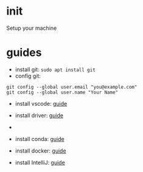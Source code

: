 # init

Setup your machine

# guides

- install git: `sudo apt install git`
- config git:
```
git config --global user.email "you@example.com"
git config --global user.name "Your Name"
```
- install vscode: [guide](vscode.md)

- install driver: [guide](driver.md)
- 
- install conda: [guide](conda.md)

- install docker: [guide](docker.md)

- install IntelliJ: [guide](IntelliJ.md)
